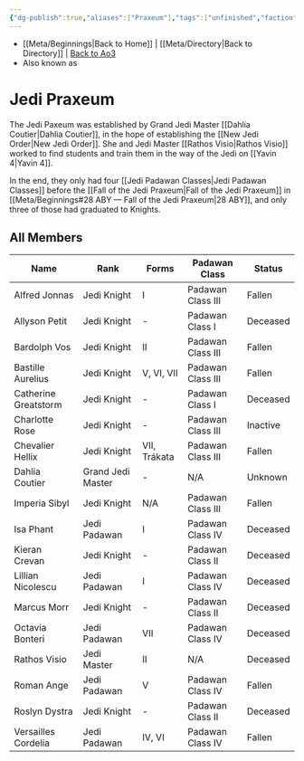 ```yaml
---
{"dg-publish":true,"aliases":["Praxeum"],"tags":["unfinished","faction"],"permalink":"/jedi-praxeum/","dgHomeLink":false,"dgPassFrontmatter":true}
---
```


- [[Meta/Beginnings|Back to Home]] | [[Meta/Directory|Back to Directory]] | [Back to Ao3](https://archiveofourown.org/works/19334440/chapters/45992584)
- Also known as 

# Jedi Praxeum
The Jedi Paxeum was established by Grand Jedi Master [[Dahlia Coutier|Dahlia Coutier]], in the hope of establishing the [[New Jedi Order|New Jedi Order]]. She and Jedi Master [[Rathos Visio|Rathos Visio]] worked to find students and train them in the way of the Jedi on [[Yavin 4|Yavin 4]]. 

In the end, they only had four [[Jedi Padawan Classes|Jedi Padawan Classes]] before the [[Fall of the Jedi Praxeum|Fall of the Jedi Praxeum]] in [[Meta/Beginnings#28 ABY — Fall of the Jedi Praxeum|28 ABY]], and only three of those had graduated to Knights. 

## All Members
| Name                 | Rank              | Forms        | Padawan Class     | Status   |
| -------------------- | ----------------- | ------------ | ----------------- | -------- |
| Alfred Jonnas        | Jedi Knight       | I            | Padawan Class III | Fallen   |
| Allyson Petit        | Jedi Knight       | \-           | Padawan Class I   | Deceased |
| Bardolph Vos         | Jedi Knight       | II           | Padawan Class III | Fallen   |
| Bastille Aurelius    | Jedi Knight       | V, VI, VII   | Padawan Class III | Fallen   |
| Catherine Greatstorm | Jedi Knight       | \-           | Padawan Class I   | Deceased |
| Charlotte Rose       | Jedi Knight       | \-           | Padawan Class III | Inactive |
| Chevalier Hellix     | Jedi Knight       | VII, Trákata | Padawan Class III | Fallen   |
| Dahlia Coutier       | Grand Jedi Master | \-           | N/A               | Unknown  |
| Imperia Sibyl        | Jedi Knight       | N/A          | Padawan Class III | Fallen   |
| Isa Phant            | Jedi Padawan      | I            | Padawan Class IV  | Deceased |
| Kieran Crevan        | Jedi Knight       | \-           | Padawan Class II  | Deceased |
| Lillian Nicolescu    | Jedi Padawan      | I            | Padawan Class IV  | Deceased |
| Marcus Morr          | Jedi Knight       | \-           | Padawan Class II  | Deceased |
| Octavia Bonteri      | Jedi Padawan      | VII          | Padawan Class IV  | Deceased |
| Rathos Visio         | Jedi Master       | II           | N/A               | Deceased |
| Roman Ange           | Jedi Padawan      | V            | Padawan Class IV  | Fallen   |
| Roslyn Dystra        | Jedi Knight       | \-           | Padawan Class II  | Deceased |
| Versailles Cordelia  | Jedi Padawan      | IV, VI       | Padawan Class IV  | Fallen   |

